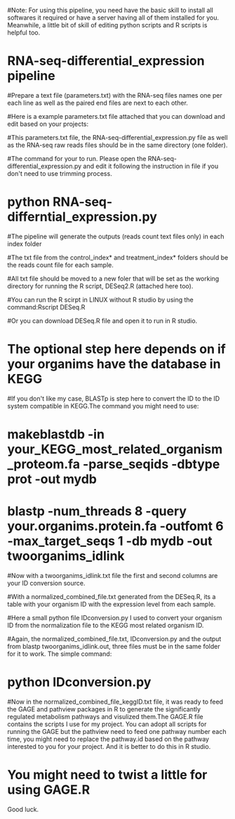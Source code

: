 #Note: For using this pipeline, you need have the basic skill to install all softwares it required or have a server having all of them installed for you. Meanwhile, a little bit of skill of editing python scripts and R scripts is helpful too.

# RNA-seq-differential_expression pipeline
#Prepare a text file (parameters.txt) with the RNA-seq files names one per each line as well as the paired end files are next to each other.

#Here is a example parameters.txt file attached that you can download and edit based on your projects:

#This parameters.txt file, the RNA-seq-differential_expression.py file as well as the RNA-seq raw reads files should be in the same directory (one folder).

#The command for your to run. Please open the RNA-seq-differential_expression.py and edit it following the instruction in file if you don't need to use trimming process.

# python RNA-seq-differntial_expression.py 

#The pipeline will generate the outputs (reads count text files only) in each index folder

#The txt file from the control_index* and treatment_index* folders should be the reads count file for each sample.

#All txt file should be moved to a new foler that will be set as the working directory for running the R script, DESeq2.R (attached here too).

#You can run the R scirpt in LINUX without R studio by using the command:Rscript DESeq.R

#Or you can download DESeq.R file and open it to run in R studio.


# The optional step here depends on if your organims have the database in KEGG

#If you don't like my case, BLASTp is  step here to convert the ID to the ID system compatible in KEGG.The command you might need to use:

# makeblastdb -in your_KEGG_most_related_organism_proteom.fa -parse_seqids -dbtype prot -out mydb

# blastp -num_threads 8 -query your.organims.protein.fa -outfomt 6 -max_target_seqs 1 -db mydb -out twoorganims_idlink

#Now with a twoorganims_idlink.txt file the first and second columns are your ID conversion source.

#With a normalized_combined_file.txt generated from the DESeq.R, its a table with your organism ID with the expression level from each sample.

#Here a small python file IDconversion.py I used to convert your organism ID from the normalization file to the KEGG most related organism ID.

#Again, the normalized_combined_file.txt, IDconversion.py and the output from blastp twoorganims_idlink.out, three files must be in the same folder for it to work. The simple command:

# python IDconversion.py

#Now in the normalized_combined_file_keggID.txt file, it was ready to feed the GAGE and pathview packages in R to generate the significantly regulated metabolism pathways and visulized them.The GAGE.R file contains the scripts I use for my project. You can adopt all scripts for running the GAGE but the pathview need to feed one pathway number each time, you might need to replace the pathway.id based on the pathway interested to you for your project. And it is better to do this in R studio.

# You might need to twist a little for using GAGE.R

Good luck.
